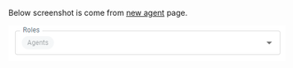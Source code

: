 Below screenshot is come from [new agent](https://dash11.comm100.io/ui/10100000/global/people/agents/new) page.

![multiple select.png](/.attachments/multiple%20select-c264e01e-2548-4c9e-ad11-cf7052dce6dc.png)